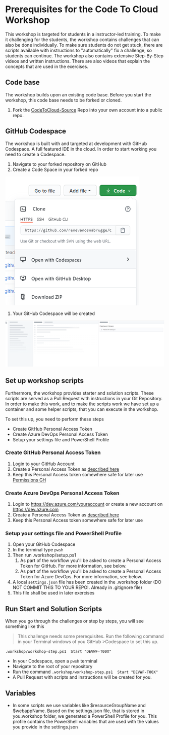 # Prerequisites for the Code To Cloud Workshop
This workshop is targeted for students in a instructor-led training. To make it challenging for the students, the workshop contains challenges that can also be done individually. To make sure students do not get stuck, there are scripts available with instructions to "automatically" fix a challenge, so students can continue. The workshop also contains extensive Step-By-Step videos and written instructions. There are also videos that explain the concepts that are used in the exercises.

## Code base
The workshop builds upon an existing code base. Before you start the workshop, this code base needs to be forked or cloned. 

1. Fork the [CodeToCloud-Source](https://github.com/xpiritbv/CodeToCloud-Source) Repo into your own account into a public repo.

## GitHub Codespace
The workshop is built with and targeted at development with GitHub Codespace. A full featured IDE in the cloud. In order to start working you need to create a Codespace.

1. Navigate to your forked repository on GitHub
1. Create a Code Space in your forked repo

![](CodeSpace.png)

1. Your GitHub Codespace will be created

![](Codespace-creation.png)

## Set up workshop scripts
Furthermore, the workshop provides starter and solution scripts. These scripts are served as a Pull Request with instructions in your Git Repository. In order to make this work, and to make the scripts work we have set up a container and some helper scripts, that you can execute in the workshop.

To set this up, you need to perform these steps
* Create GitHub Personal Access Token
* Create Azure DevOps Personal Access Token
* Setup your settings file and PowerShell Profile

### Create GitHub Personal Access Token
1. Login to your GitHub Account
1. Create a Personal Access Token as [described here](https://docs.github.com/en/free-pro-team@latest/github/authenticating-to-github/creating-a-personal-access-token)
1. Keep this Personal Access token somewhere safe for later use
[Permissions GH](Permissions-GH.png)

### Create Azure DevOps Personal Access Token
1. Login to https://dev.azure.com/youraccount or create a new account on https://dev.azure.com
1. Create a Personal Access Token as [described here](https://docs.microsoft.com/en-us/azure/devops/organizations/accounts/use-personal-access-tokens-to-authenticate?view=azure-devops&tabs=preview-page)
1. Keep this Personal Access token somewhere safe for later use

### Setup your settings file and PowerShell Profile
1. Open your GitHub Codespace 
1. In the terminal type `pwsh`
1. Then run .workshop/setup.ps1 
    1. As part of the workflow you'll be asked to create a Personal Access Token for GitHub. For more information, see below.
    2. As part of the workflow you'll be asked to create a Personal Access Token for Azure DevOps. For more information, see below.
1. A local `settings.json` file has been created in the .workshop folder (DO NOT COMMIT THIS TO YOUR REPO!. Already in .gitignore file)
1. This file shall be used in later exercises

## Run Start and Solution Scripts
When you go through the challenges or step by steps, you will see something like this

>This challenge needs some prerequisites. Run the following command in your Terminal windows of you GitHub >Codespace to set this up.
```
.workshop/workshop-step.ps1  Start "DEVWF-T00X"
```

* In your Codespace, open a `pwsh` terminal
* Navigate to the root of your repository 
* Run the command `.workshop/workshop-step.ps1  Start "DEVWF-T00X"`
* A Pull Request with scripts and instructions will be created for you.

## Variables
* In some scripts we use variables like $resourceGroupName and $webappName. Based on the settings.json file, that is stored in you.workshop folder, we generated a PowerShell Profile for you. This profile contains the PowerShell variables that are used with the values you provide in the settings.json
